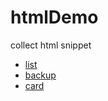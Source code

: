 # htmlDemo
collect html snippet

- [list](http://leostudy.top/htmlDemo/)
- [backup](https://pq1949.github.io/)
- [card](http://leostudy.top/htmlDemo/animation/card.html)
